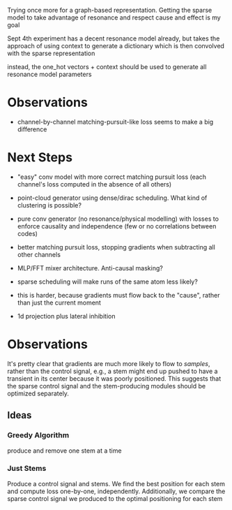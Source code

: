 Trying once more for a graph-based representation.  Getting the sparse model
to take advantage of resonance and respect cause and effect is my goal

Sept 4th experiment has a decent resonance model already, but takes the approach
of using context to generate a dictionary which is then convolved with the sparse representation

instead, the one_hot vectors + context should be used to generate all resonance model parameters

# Observations
- channel-by-channel matching-pursuit-like loss seems to make a big difference


# Next Steps

- "easy" conv model with more correct matching pursuit loss 
  (each channel's loss computed in the absence of all others)

- point-cloud generator using dense/dirac scheduling.  What kind of clustering is possible?

- pure conv generator (no resonance/physical modelling) with losses to enforce
  causality and independence (few or no correlations between codes)

- better matching pursuit loss, stopping gradients when subtracting all other channels

- MLP/FFT mixer architecture.  Anti-causal masking?

- sparse scheduling will make runs of the same atom less likely?

- this is harder, because gradients must flow back to the "cause", rather than just the current moment

- 1d projection plus lateral inhibition


# Observations

It's pretty clear that gradients are much more likely to flow to _samples_, rather
than the control signal, e.g., a stem might end up pushed to have a transient in its
center because it was poorly positioned.  This suggests that the sparse control signal
and the stem-producing modules should be optimized separately.

## Ideas


### Greedy Algorithm

produce and remove one stem at a time

### Just Stems

Produce a control signal and stems.  We find the best position for each stem and compute loss one-by-one, independently.
Additionally, we compare the sparse control signal we produced to the optimal positioning for each stem

